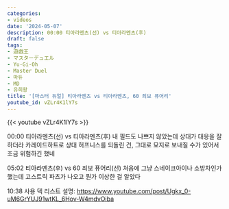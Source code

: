 ```yaml
---
categories:
- videos
date: '2024-05-07'
description: 00:00 티아라멘츠(선) vs 티아라멘츠(후)
draft: false
tags:
- 遊戯王
- マスターデュエル
- Yu-Gi-Oh
- Master Duel
- 마듀
- MD
- 유희왕
title: '[마스터 듀얼] 티아라멘츠 vs 티아라멘츠, 60 죄보 퓨어리'
youtube_id: vZLr4K1lY7s
---
```



{{< youtube vZLr4K1lY7s >}}

00:00 티아라멘츠(선) vs 티아라멘츠(후)
내 필드도 나쁘지 않았는데 상대가 대응을 잘 하더라
카레이드하트로 상대 허프니스를 되돌린 건, 그대로 묘지로 보내질 수가 있어서 조금 위험하긴 했네

05:02 티아라멘츠(후) vs 60 죄보 퓨어리(선)
처음에 그냥 스네이크아이나 소방차인가 했는데 고스트릭 파츠가 나오고 뭔가 이상한 걸 알았다

10:38 사용 덱 리스트
설명: https://www.youtube.com/post/Ugkx_0-uM6GrYUJ91wtKL_6Hov-W4mdvOiba